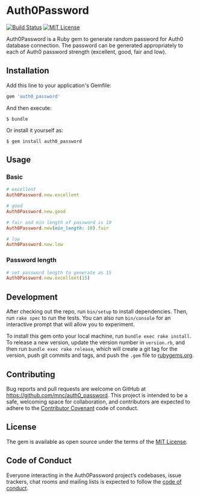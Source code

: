 # Auth0Password
[![Build Status](https://travis-ci.org/mnc/auth0_password.svg?branch=master)](https://travis-ci.org/mnc/auth0_password)
[![MIT License](http://img.shields.io/badge/license-MIT-blue.svg?style=flat)](LICENSE)

Auth0Password is a Ruby gem to generate random password for Auth0 database connection.
The password can be generated appropriately to each of Auth0 password strength (excellent, good, fair and low). 

## Installation

Add this line to your application's Gemfile:

```ruby
gem 'auth0_password'
```

And then execute:

    $ bundle

Or install it yourself as:

    $ gem install auth0_password

## Usage

### Basic
```ruby
# excellent
Auth0Password.new.excellent

# good
Auth0Password.new.good

# fair and min length of password is 10
Auth0Password.new(min_length: 10).fair

# low
Auth0Password.new.low
```

### Password length
```ruby
# set password length to generate as 15
Auth0Password.new.excellent(15)
```

## Development

After checking out the repo, run `bin/setup` to install dependencies. Then, run `rake spec` to run the tests. You can also run `bin/console` for an interactive prompt that will allow you to experiment.


To install this gem onto your local machine, run `bundle exec rake install`. To release a new version, update the version number in `version.rb`, and then run `bundle exec rake release`, which will create a git tag for the version, push git commits and tags, and push the `.gem` file to [rubygems.org](https://rubygems.org).

## Contributing

Bug reports and pull requests are welcome on GitHub at https://github.com/mnc/auth0_password. This project is intended to be a safe, welcoming space for collaboration, and contributors are expected to adhere to the [Contributor Covenant](http://contributor-covenant.org) code of conduct.

## License

The gem is available as open source under the terms of the [MIT License](https://opensource.org/licenses/MIT).

## Code of Conduct

Everyone interacting in the Auth0Password project’s codebases, issue trackers, chat rooms and mailing lists is expected to follow the [code of conduct](https://github.com/[USERNAME]/auth0_password/blob/master/CODE_OF_CONDUCT.md).
